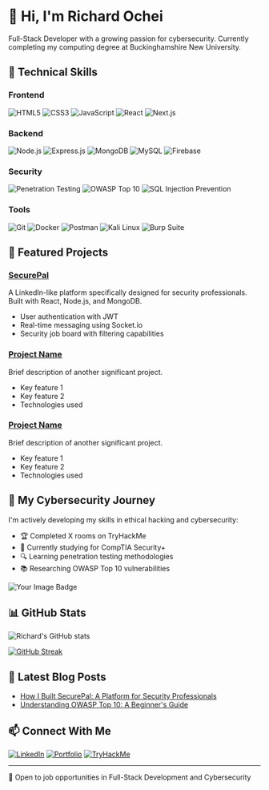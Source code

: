 # 👋 Hi, I'm Richard Ochei

Full-Stack Developer with a growing passion for cybersecurity. Currently completing my computing degree at Buckinghamshire New University.

## 🧰 Technical Skills

### Frontend
![HTML5](https://img.shields.io/badge/-HTML5-E34F26?style=flat-square&logo=html5&logoColor=white)
![CSS3](https://img.shields.io/badge/-CSS3-1572B6?style=flat-square&logo=css3&logoColor=white)
![JavaScript](https://img.shields.io/badge/-JavaScript-F7DF1E?style=flat-square&logo=javascript&logoColor=black)
![React](https://img.shields.io/badge/-React-61DAFB?style=flat-square&logo=react&logoColor=black)
![Next.js](https://img.shields.io/badge/-Next.js-000000?style=flat-square&logo=next.js&logoColor=white)

### Backend
![Node.js](https://img.shields.io/badge/-Node.js-339933?style=flat-square&logo=node.js&logoColor=white)
![Express.js](https://img.shields.io/badge/-Express.js-000000?style=flat-square&logo=express&logoColor=white)
![MongoDB](https://img.shields.io/badge/-MongoDB-47A248?style=flat-square&logo=mongodb&logoColor=white)
![MySQL](https://img.shields.io/badge/-MySQL-4479A1?style=flat-square&logo=mysql&logoColor=white)
![Firebase](https://img.shields.io/badge/-Firebase-FFCA28?style=flat-square&logo=firebase&logoColor=black)

### Security
![Penetration Testing](https://img.shields.io/badge/-Penetration_Testing-9FEF00?style=flat-square&logo=hackthebox&logoColor=black)
![OWASP Top 10](https://img.shields.io/badge/-OWASP_Top_10-000000?style=flat-square&logo=owasp&logoColor=white)
![SQL Injection Prevention](https://img.shields.io/badge/-SQL_Injection_Prevention-4479A1?style=flat-square&logo=mysql&logoColor=white)

### Tools
![Git](https://img.shields.io/badge/-Git-F05032?style=flat-square&logo=git&logoColor=white)
![Docker](https://img.shields.io/badge/-Docker-2496ED?style=flat-square&logo=docker&logoColor=white)
![Postman](https://img.shields.io/badge/-Postman-FF6C37?style=flat-square&logo=postman&logoColor=white)
![Kali Linux](https://img.shields.io/badge/-Kali_Linux-557C94?style=flat-square&logo=kali-linux&logoColor=white)
![Burp Suite](https://img.shields.io/badge/-Burp_Suite-FF6633?style=flat-square&logo=buffer&logoColor=white)

## 🚀 Featured Projects

### [SecurePal](https://github.com/richardochei/securepal)
A LinkedIn-like platform specifically designed for security professionals. Built with React, Node.js, and MongoDB.
- User authentication with JWT
- Real-time messaging using Socket.io
- Security job board with filtering capabilities

### [Project Name](https://github.com/richardochei/project-link)
Brief description of another significant project.
- Key feature 1
- Key feature 2
- Technologies used

### [Project Name](https://github.com/richardochei/project-link)
Brief description of another significant project.
- Key feature 1
- Key feature 2
- Technologies used

## 🔐 My Cybersecurity Journey

I'm actively developing my skills in ethical hacking and cybersecurity:

- 🏆 Completed X rooms on TryHackMe
- 🧠 Currently studying for CompTIA Security+
- 🔍 Learning penetration testing methodologies
- 📚 Researching OWASP Top 10 vulnerabilities

<img src="https://tryhackme-badges.s3.amazonaws.com/oxhei.png" alt="Your Image Badge" />

## 📊 GitHub Stats

![Richard's GitHub stats](https://github-readme-stats.vercel.app/api?username=richardochei&show_icons=true&theme=radical)

[![GitHub Streak](https://github-readme-streak-stats.herokuapp.com/?user=richardochei&theme=dark)](https://git.io/streak-stats)

## 📝 Latest Blog Posts

<!-- BLOG-POST-LIST:START -->
- [How I Built SecurePal: A Platform for Security Professionals](https://dev.to/richardochei/post-link)
- [Understanding OWASP Top 10: A Beginner's Guide](https://dev.to/richardochei/post-link)
<!-- BLOG-POST-LIST:END -->

## 📫 Connect With Me

[![LinkedIn](https://img.shields.io/badge/-LinkedIn-0077B5?style=flat-square&logo=linkedin&logoColor=white)](https://www.linkedin.com/in/richardochei)
[![Portfolio](https://img.shields.io/badge/-Portfolio-000000?style=flat-square&logo=react&logoColor=white)](https://yourportfolio.com)
[![TryHackMe](https://img.shields.io/badge/-TryHackMe-212C42?style=flat-square&logo=tryhackme&logoColor=white)](https://tryhackme.com/p/yourusername)

---

💼 Open to job opportunities in Full-Stack Development and Cybersecurity
